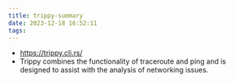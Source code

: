 ```yaml
---
title: trippy-summary
date: 2023-12-18 16:52:11
tags:
---
```

- https://trippy.cli.rs/
- Trippy combines the functionality of traceroute and ping and is designed to assist with the analysis of networking issues.
